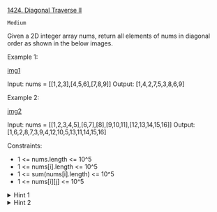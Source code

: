 [1424. Diagonal Traverse II](https://leetcode.com/problems/diagonal-traverse-ii/)

`Medium`

Given a 2D integer array nums, return all elements of nums in diagonal order as shown in the below images.

Example 1:

[img1](https://assets.leetcode.com/uploads/2020/04/08/sample_1_1784.png)

Input: nums = [[1,2,3],[4,5,6],[7,8,9]]
Output: [1,4,2,7,5,3,8,6,9]

Example 2:

[img2](https://assets.leetcode.com/uploads/2020/04/08/sample_2_1784.png)

Input: nums = [[1,2,3,4,5],[6,7],[8],[9,10,11],[12,13,14,15,16]]
Output: [1,6,2,8,7,3,9,4,12,10,5,13,11,14,15,16]
 

Constraints:

- 1 <= nums.length <= 10^5
- 1 <= nums[i].length <= 10^5
- 1 <= sum(nums[i].length) <= 10^5
- 1 <= nums[i][j] <= 10^5

<details>
<summary>Hint 1</summary>

Notice that numbers with equal sums of row and column indexes belong to the same diagonal.

</details>
<details>
<summary>Hint 2</summary>

Store them in tuples (sum, row, val), sort them, and then regroup the answer.

</details>